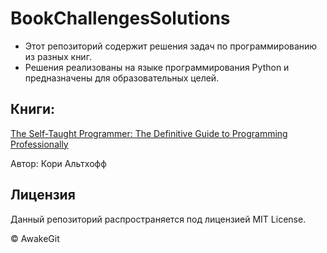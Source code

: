 # BookChallengesSolutions

* Этот репозиторий содержит решения задач по программированию из разных книг. 
* Решения реализованы на языке программирования Python и предназначены для образовательных целей.

## Книги:

[The Self-Taught Programmer: The Definitive Guide to Programming Professionally](https://github.com/AwakeGit/Book-challenges-solutions/tree/main/SelfTaughtProgrammer)

Автор: Кори Альтхофф

## Лицензия

Данный репозиторий распространяется под лицензией MIT License.

© AwakeGit
